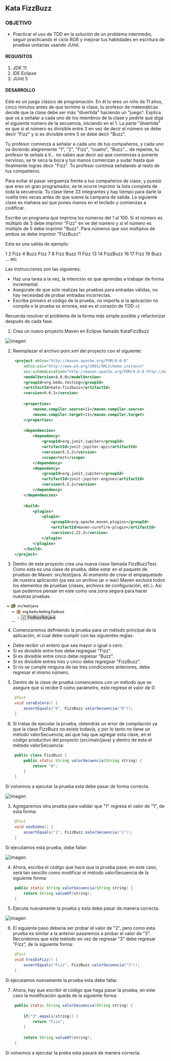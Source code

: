 
## Kata FizzBuzz

### OBJETIVO

- Practicar el uso de TDD en la solución de un problema intermedio, seguir practicando el ciclo RGR y mejorar tus hablidades en escritura de pruebas unitarias usando JUnit.

#### REQUISITOS

1. JDK 11
2. IDE Eclipse
3. JUnit 5

#### DESARROLLO

Este es un juego clásico de programación. En él tu eres un niño de 11 años, cinco minutos antes de que termine la clase, tu profesor de matemáticas decide que la clase debe ser más "divertida" haciendo un "juego". Explica que va a señalar a cada uno de los miembros de la clase y pedirle que diga el siguiente número de la secuencia, iniciando en el 1. La parte "divertida" es que si el número es divisible entre 3 en vez de decir el número se debe decir "Fizz" y si es divisible entre 5 se debe decir "Buzz". 

Tu profesor comienza a señalar a cada uno de tus compañeros, y cada uno va diciendo alegremente "1", "2", "Fizz", "cuatro", "Buzz"... de repente, tu profesor te señala a tí... no sabes que decir así que comienzas a ponerte nervioso, se te seca la boca y tus manos comienzan a sudar hasta que finalmente logras decir "Fizz". Tu profesor continúa señalando al resto de tus compañeros.

Para evitar el pasar verguenza frente a tus compañeros de clase, y puesto que eres un gran programador, se te ocurre imprimir la lista completa de toda la secuencia. Tu clase tiene 33 integrantes y hay tiempo para darle la vuelta tres veces antes de que suene la campana de salida. La siguiente clase es mañana así que pones manos en el teclado y comienzas a codificar. 

Escribe un programa que imprima los números del 1 al 100. Si el número es múltiplo de 3 debe imprimir "Fizz" en ve del número y si el número es múltiplo de 5 debe imprimir "Buzz". Para números que son múltiplos de ambos se debe imprimir "FizzBuzz". 

Esta es una salida de ejemplo:

1
2
Fizz
4
Buzz
Fizz
7
8
Fizz
Buzz
11
Fizz
13
14
FizzBuzz
16
17
Fizz
19
Buzz
... etc 

Las instrucciones son las siguienes: 
- Haz una tarea a la vez, la intención es que aprendas a trabajar de forma incremental.
- Asegúrate de que solo realizas las pruebas para entradas válidas, no hay necesidad de probar entradas incorrectas.
- Escribe primero el código de la prueba, no importa si la aplicación no compila o la prueba es errorea, ese es el corazón de TDD =)

Recuerda resolver el problema de la forma más simple posible y refactorizar después de cada fase.

1. Crea un nuevo proyecto Maven en Eclipse llamado KataFizzBuzz

![imagen](img/figura_01.jpg)

2. Reemplazar el archivo pom.xml del proyecto con el siguiente:
```xml
	<project xmlns="http://maven.apache.org/POM/4.0.0"
		xmlns:xsi="http://www.w3.org/2001/XMLSchema-instance"
		xsi:schemaLocation="http://maven.apache.org/POM/4.0.0 http://maven.apache.org/xsd/maven-4.0.0.xsd">
		<modelVersion>4.0.0</modelVersion>
		<groupId>org.bedu.testing</groupId>
		<artifactId>kata-fizzbuzz</artifactId>
		<version>0.0.1</version>

		<properties>
			<maven.compiler.source>11</maven.compiler.source>
			<maven.compiler.target>11</maven.compiler.target>
		</properties>

		<dependencies>
			<dependency>
				<groupId>org.junit.jupiter</groupId>
				<artifactId>junit-jupiter-api</artifactId>
				<version>5.5.2</version>
				<scope>test</scope>
			</dependency>
			<dependency>
				<groupId>org.junit.jupiter</groupId>
				<artifactId>junit-jupiter-engine</artifactId>
				<version>5.5.2</version>
			</dependency>
		</dependencies>

		<build>
			<plugins>
				<plugin>
					<groupId>org.apache.maven.plugins</groupId>
					<artifactId>maven-surefire-plugin</artifactId>
					<version>2.22.2</version>
				</plugin>
			</plugins>
		</build>
	</project>
```

3. Dentro de este proyecto crea una nueva clase llamada FizzBuzzTest. Como esta es una clase de prueba, debe estar en el paquete de pruebas de Maven: src/test/java. Al momento de crear el empaquetado de nuestra aplicación (ya sea un archivo jar o war) Maven excluirá todos los elementos de pruebas (clases, archivos de configuración, etc.). Así que podemos pensar en este como una zona segura para hacer nuestras pruebas.

![imagen](img/figura_02.png)

4. Comenzaremos definiendo la prueba para un método principal de la aplicación, el cual debe cumplir con las siguientes reglas:
 - Debe recibir un entero que sea mayor o igual o cero.
 - Si es divisible entre tres debe regregsar "Fizz".
 - Si es divisible entre cinco debe regresar "Buzz".
 - Si es divisible entres tres y cinco debe regregsar "FizzBuzz".
 - Si no se cumple ninguna de las tres condiciones anteriores, debe regresar el mismo número.
 
 5. Dentro de la clase de prueba comencemos con un método que se asegure que si recibe 0 como parámetro, este regrese el valor de 0:
 
```java
	@Test
	void ceroEsCero() {
		assertEquals("0", FizzBuzz.valorSecuencia("0"));
	}
```
 
6. Si tratas de ejecutar la prueba, obtendrás un error de compilación ya que la clase FizzBuzz no existe todavía, y por lo tanto no tiene un método valorSecuencia; así que hay que agregar esta clase, en el código productivo del proyecto (src/main/java) y dentro de esta el método valorSecuencia:

```java
	public class FizzBuzz {
		public static String valorSecuencia(String string) {
			return "0";
		}
	}
```

Si volvemos a ejecutar la prueba esta debe pasar de forma correcta. 

![imagen](img/figura_03.jpg)

3. Agregaremos otra prueba para validar que "1" regresa el valor de "1", de esta forma:

```java
	@Test
	void unoEsUno() {
		assertEquals("1", FizzBuzz.valorSecuencia("1"));
	}
```

Si ejecutamos esta prueba, debe fallar:

![imagen](img/figura_04.jpg)

4. Ahora, escriba el código que hace que la prueba pase; en este caso, será tan sencillo como modificar el método valorSecuencia de la siguiente forma:

```java
	public static String valorSecuencia(String string) {
		return String.valueOf(string);
	}
```

5. Ejecuta nuevamente la prueba y esta debe pasar de manera correcta:

![imagen](img/figura_05.jpg)

6. El siguiente paso debería ser probar el valor de "2", pero como esta prueba es similar a la anterior pasaremos a probar el valor de "3". Recordemos que este método en vez de regresar "3" debe regresar "Fizz", de la siguiente forma:

```java
	@Test
	void tresEsFizz() {
		assertEquals("Fizz", FizzBuzz.valorSecuencia("3"));
	}
```

Si ejecutamos nuevamente la prueba esta debe fallar.

7. Ahora, hay que escribir el código que haga pasar la prueba, en este caso la modificación queda de la siguiente forma:

```java
	public static String valorSecuencia(String string) {
		
		if("3".equals(string)) {
			return "Fizz";
		}
		
		return String.valueOf(string);
	}
```

Si volvemos a ejecutar la preba esta pasará de manera correcta.
